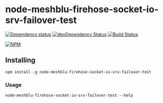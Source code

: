 # node-meshblu-firehose-socket-io-srv-failover-test

[![Dependency status](http://img.shields.io/david/octoblu/node-meshblu-firehose-socket-io-srv-failover-test.svg?style=flat)](https://david-dm.org/octoblu/node-meshblu-firehose-socket-io-srv-failover-test)
[![devDependency Status](http://img.shields.io/david/dev/octoblu/node-meshblu-firehose-socket-io-srv-failover-test.svg?style=flat)](https://david-dm.org/octoblu/node-meshblu-firehose-socket-io-srv-failover-test#info=devDependencies)
[![Build Status](http://img.shields.io/travis/octoblu/node-meshblu-firehose-socket-io-srv-failover-test.svg?style=flat&branch=master)](https://travis-ci.org/octoblu/node-meshblu-firehose-socket-io-srv-failover-test)

[![NPM](https://nodei.co/npm/node-meshblu-firehose-socket-io-srv-failover-test.svg?style=flat)](https://npmjs.org/package/node-meshblu-firehose-socket-io-srv-failover-test)

## Installing

```shell
npm install -g node-meshblu-firehose-socket-io-srv-failover-test
```

### Usage

```shell
node-meshblu-firehose-socket-io-srv-failover-test --help
```
